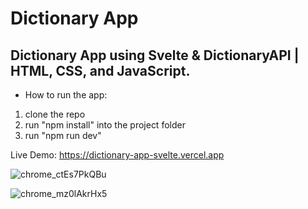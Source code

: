 # Dictionary App

## Dictionary App using Svelte & DictionaryAPI | HTML, CSS, and JavaScript.

- How to run the app:
1. clone the repo
2. run "npm install" into the project folder
3. run "npm run dev"

Live Demo: https://dictionary-app-svelte.vercel.app

![chrome_ctEs7PkQBu](https://user-images.githubusercontent.com/62913154/219892769-be3a49f3-f81f-42d6-8927-6fdb5be48773.png)

![chrome_mz0lAkrHx5](https://user-images.githubusercontent.com/62913154/219892775-8d724442-e834-466c-8f29-54fbd200e0d4.png)
